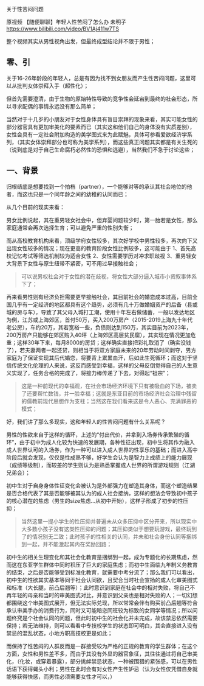 关于性苦闷问题

原视频  【随便聊聊】年轻人性苦闷了怎么办  未明子  https://www.bilibili.com/video/BV1Aj411w7TS

整个视频其实从男性视角出发，但最终成型结论并不限于男性；



## 零、引

关于16-26年龄段的年轻人，总是有因为找不到女朋友而产生性苦闷问题，这里可以从批判女体崇拜入手（超性化）；

但首先需要澄清，由于生物的原始特性导致的竞争性会延宕到最终的社会形态，所以寻求配偶的事情永远没有那么简单；

当然对于十几岁的小朋友对于女性身体具有盲目崇拜的现象来看，其实可能女性的部分器官具有更加审美化的要素而已（其实这和他们自己的身体没有实质差别），女性会具有一定社会附加构造的美学图式来为此赋魅，具体可参看爱欲经济学系列，（其实女体崇拜部分也可称为美学系列），而这些真正问题其实都是有关生死的（说到底是对于自己生命腐朽必然性的恐惧和逃避），当然我们不急于讨论这些；

## 一、背景

归根结底是想要找到一个拍档（partner），一个能够对等的承认其社会地位的他者，而这也只是一个同年龄之间的幼稚的认同而已；

从几个目前的现实来看：

男女比例说起，其在重男轻女社会中，但弃婴问题较少时，第一胎若是女性，那么家庭通常会再次选择生育；可以避免严重的性别失衡；

而从高校教育机构来看，顶级学府女性较多，其次好学校中男性较多，再次向下又出现女性较多的情况；现在更高的教育阶段女性比例较多，这可能由于 1、首先高校记忆考试等筛选机制较为适合女性  2、女性需要学历对冲求职歧视 3、重男轻女大背景下女性与原生纽带不紧密，可不用过早接触社会；

> 可以说男权社会对于女性的潜在歧视，将女性大部分逼入城市小资叙事体系下了；

再来看男性则有经济负担需要更早接触社会，其目前社会的婚恋成本过高，目前全国几乎有一定经济的地区都具有这个趋势，必须有几十万做婚姻资产的后备（县或城的房与车），导致了其父母入城打工潮，使用十年左右做储蓄，一般以发达地区为例，江苏或上海郊区，首付50万，买入200万房产（2015-2019上海九十年代老公房），车约20万，其若宽裕一些，负债则达到150万，其实目前为2023年，200万房产只能够在郊区购入40坪（上海郊区高层贫民窟），其实现在情况更加危重；这样30年下来，每月8000的房贷；这样确实直接把彩礼取消了（确实没钱了），若夫妻两者一起还贷，则相当于将双方家庭未来的20年劳动时间剥夺，男方家庭为了保证实现其后代婚恋，将要背上累累血汗，后如此生死循环；而这对于坚信传统文化伦理的人来说，这反而感受到幸福，这样的父母反倒觉得自己的人生意义实现了，任务合格的完成了，将接力棒传递了下去，对得起“祖宗”；

> 这是一种前现代的幸福观，在社会市场经济环境下只有被吸血的下场，被卖了还要帮忙数钱，并一脸幸福；这就是东亚目前的市场经济社会治理中残留的儒教前现代思想作为支柱；当然这在我们看来这是令人恶心、充满罪恶的模式；

好，我们讲了那么多现实，这和年轻人的性苦闷问题有什么关系呢？



男性的性欲来自于这样的循环，上述的“付出代价，并拿到入场券传承繁殖的循环”，由于初中为成人化较为快速的发展期，各种性征出现，初中生将其作为融入成人世界认可的入场券，作为一种可以进入成人世界的性享乐的基础；而进入高中阶段后就会发现，仅仅是性成熟不够，好学生会认为是智力上成绩上的能力展现（成绩等级制），而较差的学生则认为是熟悉掌握成人世界的所谓游戏规则（江湖兄弟会）；

初中生对于自身身体性征变化会被认为是外部强力在塑造其身体，而这个塑造结果是否合格代表了其是否能够被其认为的成人社会接纳，这样的想法会导致初中孩子的核心潜在的焦虑（男生的size焦虑…从初中开始），这样子形成了初步的性压抑；

>  当然这里一提小学生的性压抑并普遍未从众多压抑中区分开来，所以现实中大多数小孩子没有这类性压抑的问题；其压抑类似于想要玩游戏，最终玩到了的情况别无二致；此时孩子的性相关的认同，并未和社会身份认同等捆绑到一起，并不能激起其内在奖励回路；

初中生的相关生理变化和其社会化教育是捆绑到一起，成为专题化的长期焦虑，然而这在东亚学生群体中同时积压了巨大的家庭焦虑；而初中生面临九年制义务教育的结束，之后是否能够受到标准化教育，就需要中考分流了；那么我们可以看出，初中生的性欲其实基本等同于社会认同欲，且契合当时社会宣扬的成人化审美图式和标准（大长腿，前凸后翘等）；此时意识到家庭在社会中的相对失败，将自己不再年轻的母亲和当时的审美图式对比，并意识到父亲也是相对失败的人；一切幻想都围绕这个审美图式展开，但无法实际兑现，所以常常会伴有购买前凸后翘等符合承认审美手办的消费行为，同时又可能暗恋同班较为标致的女同学等情况；所以问题终究是个社会认同的问题，但此时初中生的社会化并未完成，故该禁忌依然需要保持；若无法维持，则可以看看中专技校学生的状态即可明白，其会直接进入没有禁忌的混乱状态，小地方职高技校更是如此；

而保持了性苦闷的人群反而是一群接受较为严格的正规的教育的学生群体；在这个方面，女性和男性差不多，而由于其没有外显的器官象征，其往往通过将自己审美化，（化妆，或穿着暴露），部分挑衅禁忌状态，一种被围猎的紧张感，可以在男性话语下获得蝇头小利；男性在此时会有对女性产生性妒忌（认为女性仅凭借自身就能够获得快感，而男性必须需要女性才可以，）































































